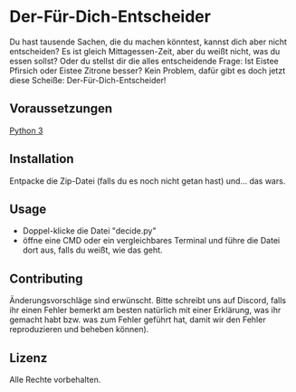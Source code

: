 # Der-Für-Dich-Entscheider

Du hast tausende Sachen, die du machen könntest, kannst dich aber nicht entscheiden?
Es ist gleich Mittagessen-Zeit, aber du weißt nicht, was du essen sollst?
Oder du stellst dir die alles entscheidende Frage: Ist Eistee Pfirsich oder Eistee Zitrone besser?
Kein Problem, dafür gibt es doch jetzt diese Scheiße:
Der-Für-Dich-Entscheider!


## Voraussetzungen

[Python 3](https://www.python.org/download/releases/3.0/)


## Installation

Entpacke die Zip-Datei (falls du es noch nicht getan hast) und... das wars.


## Usage

- Doppel-klicke die Datei "decide.py"
- öffne eine CMD oder ein vergleichbares Terminal und führe die Datei dort aus, falls du weißt, wie das geht.


## Contributing

Änderungsvorschläge sind erwünscht. Bitte schreibt uns auf Discord, falls ihr einen Fehler bemerkt am besten natürlich mit einer Erklärung, was ihr gemacht habt bzw. was zum Fehler geführt hat, damit wir den Fehler reproduzieren und beheben können).


## Lizenz

Alle Rechte vorbehalten.
